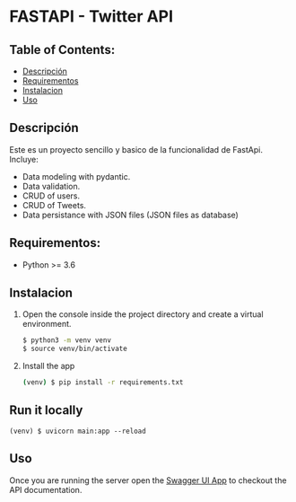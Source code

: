 # FASTAPI - Twitter API

## Table of Contents:
- [Descripción](#description)
- [Requirementos](#requirements)
- [Instalacion](#installation)
- [Uso](#run-it-locally)


## Descripción
Este es un proyecto sencillo y basico de la funcionalidad de FastApi.
Incluye:
- Data modeling with pydantic.
- Data validation.
- CRUD of users.
- CRUD of Tweets.
- Data persistance with JSON files (JSON files as database)


## Requirementos:
- Python >= 3.6

## Instalacion

1. Open the console inside the project directory and create a virtual environment.
    ```bash
    $ python3 -m venv venv
    $ source venv/bin/activate
    ```

2. Install the app
    ```bash
    (venv) $ pip install -r requirements.txt
    ```

## Run it locally
```
(venv) $ uvicorn main:app --reload
```

## Uso
Once you are running the server open the [Swagger UI App](http://localhost:8000/docs) to checkout the API documentation.
